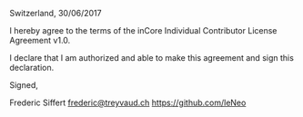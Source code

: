 Switzerland, 30/06/2017

I hereby agree to the terms of the inCore Individual Contributor License
Agreement v1.0.

I declare that I am authorized and able to make this agreement and sign this
declaration.

Signed,

Frederic Siffert frederic@treyvaud.ch https://github.com/leNeo
